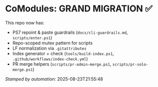 <!-- status: stub; target: 150+ words -->
# CoModules: GRAND MIGRATION ✅

This repo now has:
- PS7 repoint & paste guardrails (`docs/cli-guardrails.md`, `scripts/enter.ps1`)
- Repo-scoped mutex pattern for scripts
- LF normalization via `.gitattributes`
- Index generator + check (`tools/build-index.ps1`, `.github/workflows/index-check.yml`)
- PR merge helpers (`scripts/pr-admin-merge.ps1`, `scripts/pr-solo-merge.ps1`)

_Stamped by automation:_
2025-08-23T21:55:48

